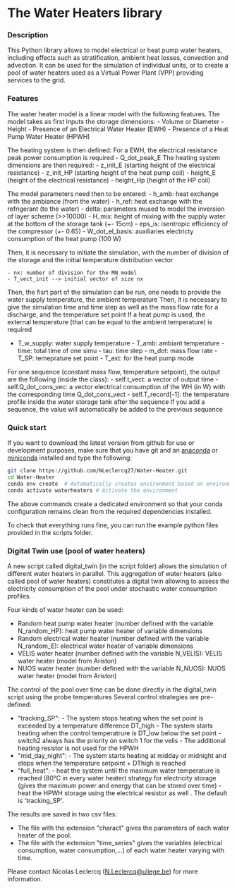 # The Water Heaters library

### Description
This Python library allows to model electrical or heat pump water heaters, including effects such as stratification, ambient heat losses, convection and advection. It can be used for the simulation of individual units, or to create a pool of water heaters used as a Virtual Power Plant (VPP) providing services to the grid.
 
### Features
The water heater model is a linear model with the following features.
The model takes as first inputs the storage dimensions:
    - Volume or Diameter
    - Height
    - Presence of an Electrical Water Heater (EWH)
    - Presence of a Heat Pump Water Heater (HPWH)
    
The heating system is then defined:
For a EWH, the electrical resistance peak power consumption is required
    - Q_dot_peak_E
The heating system dimensions are then required:
    - z_init_E (starting height of the electrical resistance)
    - z_init_HP (starting height of the heat pump coil)
    - height_E (height of the electrical resistance)
    - height_Hp (height of the HP coil)
    
The model parameters need then to be entered: 
    - h_amb: heat exchange with the ambiance (from the water)
    - h_ref: heat exchange with the refrigerant (to the water)
    - delta: parameters mused to model the inversion of layer scheme (>>10000)
    - H_mix: height of mixing with the supply water at the bottom of the storage tank (+- 15cm)
    - eps_is: isentropic efficiency of the compressor (+- 0.65)
    - W_dot_el_basis: auxiliaries electricty consumption of the heat pump (100 W)
    
Then, it is necessary to initiate the simulation, with the number of division of the storage and the initial temperature distribution vector

    - nx: number of division for the MN model
    - T_vect_init --> initial vector of size nx
    
Then, the fisrt part of the simulation can be run, one needs to provide the water supply temperature, the ambient temperature 
Then, it is necessary to give the simulation time and time step as well as the mass flow rate for a discharge, and the temperature set point
If a heat pump is used, the external temperature (that can be equal to the ambient temperature) is required 
   - T_w_supply: water supply temperature
    - T_amb: ambiant temperature
    - time: total time of one simu
    - tau: time step 
    - m_dot: mass flow rate
    - T_SP: temeprature set point 
    - T_ext: for the heat pump mode
    
For one sequence (constant mass flow, temperature setpoint), the output are the following (inside the class):
    - self.t_vect: a vector of output time
    - self.Q_dot_cons_vec: a vector electrical consumption of the WH (in W) with the corresponding time Q_dot_cons_vect
    - self.T_record[-1]: the temperature profile inside the water storage tank after the sequence
If you add a sequence, the value will automatically be added to the previous sequence


### Quick start

If you want to download the latest version from github for use or development purposes, make sure that you have git and an [anaconda](https://www.anaconda.com/distribution/) or [miniconda](https://docs.conda.io/projects/miniconda/) installed and type the following:

```bash
git clone https://github.com/NLeclercq27/Water-Heater.git
cd Water-Heater
conda env create  # Automatically creates environment based on environment.yml
conda activate waterheaters # Activate the environment
```

The above commands create a dedicated environment so that your conda configuration remains clean from the required dependencies installed.

To check that everything runs fine, you can run the example python files provided in the scripts folder.

### Digital Twin use (pool of water heaters)

A new script called digital_twin (in the script folder) allows the simulation of different water heaters in parallel. 
This aggregation of water heaters (also called pool of water heaters) constitutes a digital twin allowing to assess the electricity consumption of the pool under stochastic water consumption profiles. 

Four kinds of water heater can be used: 
- Random heat pump water heater (number defined with the variable N_random_HP): heat pump water heater of variable dimensions
- Random electrical water heater (number defined with the variable N_random_E): electrical water heater of variable dimensions
- VELIS water heater (number defined with the variable N_VELIS): VELIS water heater (model from Ariston)
- NUOS water heater (number defined with the variable N_NUOS): NUOS water heater (model from Ariston)

The  control of the pool over time can be done directly in the digital_twin script using the probe temperatures
Several control strategies are pre-defined:
- "tracking_SP": - The system stops heating when the set point is exceeded by a temperature difference DT_high
                 - The system starts heating when the control temperatrure is DT_low below the set point
                 - switch2 always has the priority on switch 1 for the velis
                 - The additional heating resistor is not used for the HPWH
- "mid_day_night": - The system starts heating at midday or midnight and stops when the temperature 
                  setpoint + DThigh is reached
- "full_heat": - heat the system until the maximum water temperature is reached (80°C in every water heater)
                  strategy for electricity storage (gives the maximum power and energy that can be stored over time)
               - heat the HPWH storage using the electrical resistor as well . The default is 'tracking_SP'.
  
The results are saved in two csv files:
- The file with the extension "charact" gives the parameters of each water heater of the pool.
- The file with the extension "time_series" gives the variables (electrical consumption, water consumption,...)
        of each water heater varying with time.
  
Please contact Nicolas Leclercq (N.Leclercq@uliege.be) for more information.
